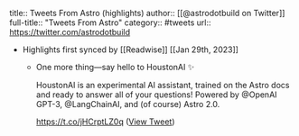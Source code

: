 title:: Tweets From Astro (highlights)
author:: [[@astrodotbuild on Twitter]]
full-title:: "Tweets From Astro"
category:: #tweets
url:: https://twitter.com/astrodotbuild

- Highlights first synced by [[Readwise]] [[Jan 29th, 2023]]
	- One more thing—say hello to HoustonAI ✨
	  
	  HoustonAI is an experimental AI assistant, trained on the Astro docs and ready to answer all of your questions! Powered by @OpenAI GPT-3, @LangChainAI, and (of course) Astro 2.0.
	  
	  https://t.co/jHCrptLZ0q ([View Tweet](https://twitter.com/astrodotbuild/status/1619053233082859521))